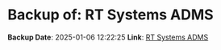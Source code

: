 # Backup of: RT Systems ADMS

**Backup Date**: 2025-01-06 12:22:25
**Link**: [RT Systems ADMS](https://przemienniki.net/export/adms.csv)
